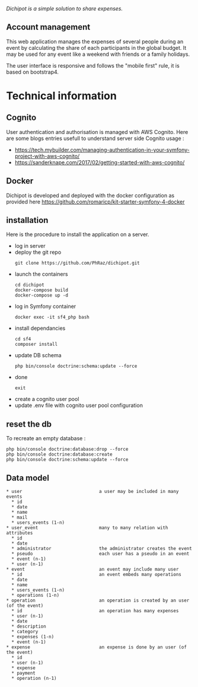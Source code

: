 _Dichipot is a simple solution to share expenses._

## Account management

This web application manages the expenses of several people during an event by calculating the share of each participants in the global budget. It may be used for any event like a weekend with friends or a family holidays.

The user interface is responsive and follows the "mobile first" rule, it is based on bootstrap4.

# Technical information

## Cognito 

User authentication and authorisation is managed with AWS Cognito. 
Here are some blogs entries usefull to understand server side Cognito usage :
- https://tech.mybuilder.com/managing-authentication-in-your-symfony-project-with-aws-cognito/
- https://sanderknape.com/2017/02/getting-started-with-aws-cognito/

## Docker

Dichipot is developed and deployed with the docker configuration as provided here 
https://github.com/romaricp/kit-starter-symfony-4-docker 

## installation

Here is the procedure to install the application on a server.

- log in server
- deploy the git repo
    ```
    git clone https://github.com/PhRaz/dichipot.git
    ```
- launch the containers
    ```
    cd dichipot
    docker-compose build
    docker-compose up -d
    ```
- log in Symfony container
    ```
    docker exec -it sf4_php bash
    ```
- install dependancies
    ```
    cd sf4
    composer install
    ```
- update DB schema
    ```
    php bin/console doctrine:schema:update --force
    ```
- done
    ```
    exit
    ```
- create a cognito user pool 
- update .env file with cognito user pool configuration

## reset the db

To recreate an empty database : 
```
php bin/console doctrine:database:drop --force
php bin/console doctrine:database:create
php bin/console doctrine:schema:update --force
```

## Data model

  ```
  * user                             a user may be included in many events
    * id
    * date
    * name
    * mail
    * users_events (1-n)             
  * user_event                       many to many relation with attributes
    * id
    * date
    * administrator                  the administrator creates the event
    * pseudo                         each user has a pseudo in an event
    * event (n-1)
    * user (n-1)
  * event                            an event may include many user
    * id                             an event embeds many operations
    * date
    * name
    * users_events (1-n)
    * operations (1-n)
  * operation                        an operation is created by an user (of the event)
    * id                             an operation has many expenses
    * user (n-1)
    * date
    * description
    * category
    * expenses (1-n)
    * event (n-1)
  * expense                          an expense is done by an user (of the event)
    * id
    * user (n-1)
    * expense
    * payment
    * operation (n-1)
  ```
